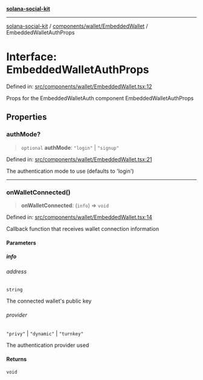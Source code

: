 [**solana-social-kit**](../../../../README.md)

***

[solana-social-kit](../../../../README.md) / [components/wallet/EmbeddedWallet](../README.md) / EmbeddedWalletAuthProps

# Interface: EmbeddedWalletAuthProps

Defined in: [src/components/wallet/EmbeddedWallet.tsx:12](https://github.com/SendArcade/solana-social-starter/blob/98f94bb63d3814df24512365f6ae706d273e698f/src/components/wallet/EmbeddedWallet.tsx#L12)

Props for the EmbeddedWalletAuth component
 EmbeddedWalletAuthProps

## Properties

### authMode?

> `optional` **authMode**: `"login"` \| `"signup"`

Defined in: [src/components/wallet/EmbeddedWallet.tsx:21](https://github.com/SendArcade/solana-social-starter/blob/98f94bb63d3814df24512365f6ae706d273e698f/src/components/wallet/EmbeddedWallet.tsx#L21)

The authentication mode to use (defaults to 'login')

***

### onWalletConnected()

> **onWalletConnected**: (`info`) => `void`

Defined in: [src/components/wallet/EmbeddedWallet.tsx:14](https://github.com/SendArcade/solana-social-starter/blob/98f94bb63d3814df24512365f6ae706d273e698f/src/components/wallet/EmbeddedWallet.tsx#L14)

Callback function that receives wallet connection information

#### Parameters

##### info

###### address

`string`

The connected wallet's public key

###### provider

`"privy"` \| `"dynamic"` \| `"turnkey"`

The authentication provider used

#### Returns

`void`
